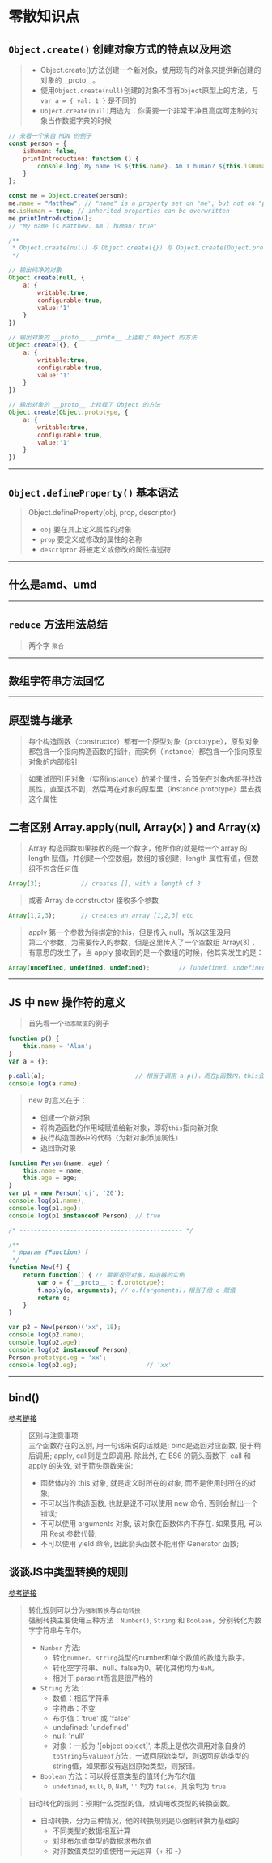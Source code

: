 # 零散知识点

## `Object.create()` 创建对象方式的特点以及用途

> - Object.create()方法创建一个新对象，使用现有的对象来提供新创建的对象的__proto__。  
> - 使用`Object.create(null)`创建的对象不含有`Object`原型上的方法，与`var a = { val: 1 }` 是不同的  
> - `Object.create(null)`用途为：你需要一个非常干净且高度可定制的对象当作数据字典的时候

```js
// 来看一个来自 MDN 的例子
const person = {
    isHuman: false,
    printIntroduction: function () {
        console.log(`My name is ${this.name}. Am I human? ${this.isHuman}`);
    }
};

const me = Object.create(person);
me.name = "Matthew"; // "name" is a property set on "me", but not on "person"
me.isHuman = true; // inherited properties can be overwritten
me.printIntroduction();
// "My name is Matthew. Am I human? true"
```

```js
/**
 * Object.create(null) 与 Object.create({}) 与 Object.create(Object.prototype)
 */

// 输出纯净的对象
Object.create(null, {
    a: {
        writable:true,
        configurable:true,
        value:'1'
    }
})

// 输出对象的 __proto__.__proto__ 上挂载了 Object 的方法
Object.create({}, {
    a: {
        writable:true,
        configurable:true,
        value:'1'
    }
})

// 输出对象的 __proto__ 上挂载了 Object 的方法
Object.create(Object.prototype, {
    a: {
        writable:true,
        configurable:true,
        value:'1'
    }
})
```

---
## `Object.defineProperty()` 基本语法
> Object.defineProperty(obj, prop, descriptor)
> - `obj` 要在其上定义属性的对象
> - `prop` 要定义或修改的属性的名称
> - `descriptor` 将被定义或修改的属性描述符
---
## 什么是amd、umd

---
## `reduce` 方法用法总结
> 两个字 `聚合`

---
## 数组字符串方法回忆

---
## 原型链与继承
> 每个构造函数（constructor）都有一个原型对象（prototype），原型对象都包含一个指向构造函数的指针，而实例（instance）都包含一个指向原型对象的内部指针

> 如果试图引用对象（实例instance）的某个属性，会首先在对象内部寻找改属性，直至找不到，然后再在对象的原型里（instance.prototype）里去找这个属性

## 二者区别 Array.apply(null, Array(x) ) and Array(x)

> Array 构造函数如果接收的是一个数字，他所作的就是给一个 array 的 length 赋值，并创建一个空数组，数组的被创建，length 属性有值，但数组不包含任何值
```js
Array(3);           // creates [], with a length of 3
```

> 或者 Array de constructor 接收多个参数
```js
Array(1,2,3);       // creates an array [1,2,3] etc
```

> apply 第一个参数为待绑定的this，但是传入 null，所以这里没用  
> 第二个参数，为需要传入的参数，但是这里传入了一个空数组 Array(3) ， 有意思的发生了，当 apply 接收到的是一个数组的时候，他其实发生的是：
```js
Array(undefined, undefined, undefined);        // [undefined, undefined, undefined]
```

---
## JS 中 new 操作符的意义
> 首先看一个`动态赋值`的例子
```js
function p() {
    this.name = 'Alan';
}
var a = {};

p.call(a);                         // 相当于调用 a.p()，而在p函数内，this会绑在a上，所以这个call会给a动态赋值name
console.log(a.name);
```

> new 的意义在于：
> - 创建一个新对象
> - 将构造函数的作用域赋值给新对象，即将`this`指向新对象
> - 执行构造函数中的代码（为新对象添加属性）
> - 返回新对象

```js
function Person(name, age) {
    this.name = name;
    this.age = age;
}
var p1 = new Person('cj', '20');
console.log(p1.name);
console.log(p1.age);
console.log(p1 instanceof Person); // true

/* --------------------------------------------- */

/**
 * @param {Function} f 
 */
function New(f) {
    return function() { // 需要返回对象，构造器的实例
        var o = {'__proto__': f.prototype};
        f.apply(o, arguments); // o.f(arguments)，相当于给 o 赋值
        return o;
    }
}

var p2 = New(person)('xx', 18);
console.log(p2.name);
console.log(p2.age);
console.log(p2 instanceof Person);
Person.prototype.eg = 'xx';
console.log(p2.eg);                   // 'xx'
```

---
## bind()
[参考链接](https://hijiangtao.github.io/2017/05/07/Full-Usage-of-Apply-Call-and-Bind-in-JavaScript/)
> 区别与注意事项  
> 三个函数存在的区别, 用一句话来说的话就是: bind是返回对应函数, 便于稍后调用; apply, call则是立即调用. 除此外, 在 ES6 的箭头函数下, call 和 apply 的失效, 对于箭头函数来说:  
> - 函数体内的 this 对象, 就是定义时所在的对象, 而不是使用时所在的对象;
> - 不可以当作构造函数, 也就是说不可以使用 new 命令, 否则会抛出一个错误;
> - 不可以使用 arguments 对象, 该对象在函数体内不存在. 如果要用, 可以用 Rest 参数代替;
> - 不可以使用 yield 命令, 因此箭头函数不能用作 Generator 函数;

## 谈谈JS中类型转换的规则
[参考链接](https://javascript.ruanyifeng.com/grammar/conversion.html#)
> 转化规则可以分为`强制转换`与`自动转换`  
> 强制转换主要使用三种方法：`Number()`, `String` 和 `Boolean`，分别转化为数字字符串与布尔。  
> - `Number` 方法:
>   - 转化`number`、`string`类型的number和单个数值的数组为数字。
>   - 转化空字符串、null、false为0。转化其他均为·`NaN`。
>   - 相对于 parseInt而言是很严格的  
> - `String` 方法：
>   - 数值：相应字符串
>   - 字符串：不变
>   - 布尔值：'true' 或 'false'
>   - undefined: 'undefined'
>   - null: 'null'
>   - 对象：一般为 '[object object]', 本质上是依次调用对象自身的`toString`与`valueof`方法，一返回原始类型，则返回原始类型的string值，如果都没有返回原始类型，则报错。
> - `Boolean` 方法：可以将任意类型的值转化为布尔值
>   - `undefined`, `null`, `0`, `NaN`, `''` 均为 `false`，其余均为 `true`  

> 自动转化的规则：预期什么类型的值，就调用改类型的转换函数。
> - 自动转换，分为三种情况，他的转换规则是以强制转换为基础的
>   - 不同类型的数据相互计算
>   - 对非布尔值类型的数据求布尔值
>   - 对非数值类型的值使用一元运算（+ 和 -）
